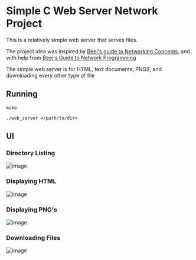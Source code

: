 # Simple C Web Server Network Project

This is a relatively simple web server that serves files. 

The project idea was inspired by [Beej's guide to Networking Concepts](https://beej.us/guide/bgnet0/), and with help from [Beej's Guide to Network Programming](https://beej.us/guide/bgnet/)

The simple web server is for HTML, text documents, PNGS, and downloading every other type of file

## Running

```
make
```

```
./web_server </path/to/dir>
```

## UI

### Directory Listing
![image](https://github.com/user-attachments/assets/7caf20f5-e2a1-40e1-a633-69edc8872bfd)

### Displaying HTML
![image](https://github.com/user-attachments/assets/8bf88377-8ff4-4835-b12c-80eecd60112a)

### Displaying PNG's
![image](https://github.com/user-attachments/assets/db81eb61-46cf-4e00-a8ec-a17365145272)

### Downloading Files
![image](https://github.com/user-attachments/assets/b74a98ca-c6fc-4810-9fba-679eb960b05a)

